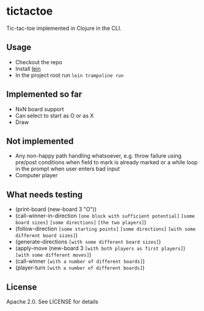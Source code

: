 # tictactoe

Tic-tac-toe implemented in Clojure in the CLI.

## Usage

- Checkout the repo
- Install [lein](https://leiningen.org/#install)
- In the project root run `lein trampoline run`

## Implemented so far

- NxN board support
- Can select to start as O or as X
- Draw

## Not implemented

- Any non-happy path handling whatsoever, e.g. throw failure using pre/post conditions when field to mark is already marked or a while loop in the prompt when user enters bad input
- Computer player

## What needs testing

- (print-board (new-board 3 "O"))
- (call-winner-in-direction `[one block with sufficient potential]` `[some board sizes]` `[some directions]` `[the two players]`)
- (follow-direction `[some starting points]` `[some directions]` `[with some different board sizes]`)
- (generate-directions `[with some different board sizes]`)
- (apply-move (new-board 3 `[with both players as first players]`) `[with some different moves]`)
- (call-winner `[with a number of different boards]`)
- (player-turn `[with a number of different boards]`)

## License

Apache 2.0. See LICENSE for details
